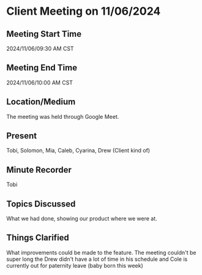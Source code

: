 # Client Meeting on 11/06/2024

## Meeting Start Time

2024/11/06/09:30 AM CST

## Meeting End Time

2024/11/06/10:00 AM CST

## Location/Medium

The meeting was held through Google Meet.

## Present

Tobi, Solomon, Mia, Caleb, Cyarina, Drew (Client kind of)

## Minute Recorder

Tobi

## Topics Discussed

What we had done, showing our product where we were at. 

## Things Clarified

What improvements could be made to the feature. 
The meeting couldn't be super long the Drew didn't have a lot of time in his schedule and Cole is currently out for paternity leave (baby born this week) 
